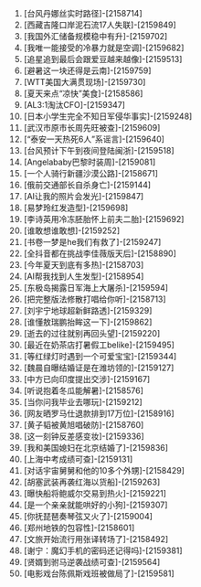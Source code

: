 
1. [台风丹娜丝实时路径]-[2158714]
1. [西藏吉隆口岸泥石流17人失联]-[2159849]
1. [我国外汇储备规模稳中有升]-[2159702]
1. [我唯一能接受的冷暴力就是空调]-[2159682]
1. [追星追到最后会跟爱豆越来越像]-[2159513]
1. [避暑这一块还得是云南]-[2159759]
1. [WTT美国大满贯现场]-[2159730]
1. [夏天来点“凉快”美食]-[2158586]
1. [AL3:1淘汰CFO]-[2159347]
1. [日本小学生完全不知日军侵华事实]-[2159248]
1. [武汉市原市长周先旺被查]-[2159609]
1. [“泰安一天热死6人”系谣言]-[2159640]
1. [台风预计下午到夜间登陆闽浙]-[2159518]
1. [Angelababy巴黎时装周]-[2159081]
1. [一个人骑行新疆沙漠公路]-[2158671]
1. [俄前交通部长自杀身亡]-[2159144]
1. [AI让我的照片会发光]-[2159847]
1. [易梦玲红发造型]-[2159698]
1. [李诗英用冷冻胚胎怀上前夫二胎]-[2159692]
1. [谁敢想谁敢想]-[2159252]
1. [书卷一梦是he我们有救了]-[2159247]
1. [全抖音都在挑战李佳薇版天后]-[2158890]
1. [今年夏天到底有多热]-[2158703]
1. [AI帮我找到人生发型]-[2158954]
1. [东极岛揭露日军海上大屠杀]-[2159594]
1. [把完整版法修散打唱给你听]-[2158713]
1. [刘宇宁地球超新鲜路透]-[2159329]
1. [谁懂敖瑞鹏抬眸这一下]-[2159862]
1. [逝去的过往就别再回头望]-[2159220]
1. [最近在奶茶店打暑假工belike]-[2159495]
1. [等红绿灯时遇到一个可爱宝宝]-[2159344]
1. [魏晨自曝结婚证是在潍坊领的]-[2159127]
1. [中方已向印度提出交涉]-[2159167]
1. [听说抱着冬瓜能解暑]-[2158576]
1. [当你问我毕业去哪玩]-[2159212]
1. [网友晒罗马仕退款排到17万位]-[2158916]
1. [黄子韬被黄旭唱破防]-[2158760]
1. [这一刻钟反差感变妆]-[2159336]
1. [我和美国媳妇在北京结婚了]-[2159836]
1. [上海中考成绩可查]-[2159131]
1. [对话宇宙舅舅和他的10多个外甥]-[2158429]
1. [胡塞武装再袭红海以货船]-[2159263]
1. [曝快船将鲍威尔交易到热火]-[2159221]
1. [是一个亲亲就能哄好的小狗]-[2159307]
1. [你抚琵琶奏琴弦又火了]-[2159004]
1. [郑州地铁的包容性]-[2158601]
1. [文旅开始流行用张译转场了]-[2158492]
1. [谢宁：魔幻手机的密码还记得吗]-[2159381]
1. [贤婿到驸马逆袭战绩可查]-[2159564]
1. [电影戏台陈佩斯戏班被做局了]-[2159581]